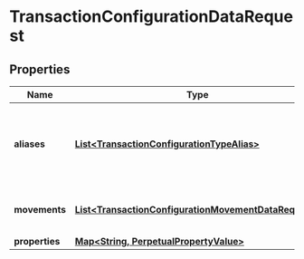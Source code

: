 
# TransactionConfigurationDataRequest

## Properties
Name | Type | Description | Notes
------------ | ------------- | ------------- | -------------
**aliases** | [**List&lt;TransactionConfigurationTypeAlias&gt;**](TransactionConfigurationTypeAlias.md) | List of transaction codes that map to this specific transaction model | 
**movements** | [**List&lt;TransactionConfigurationMovementDataRequest&gt;**](TransactionConfigurationMovementDataRequest.md) | Movement data for the transaction code | 
**properties** | [**Map&lt;String, PerpetualPropertyValue&gt;**](PerpetualPropertyValue.md) |  |  [optional]



